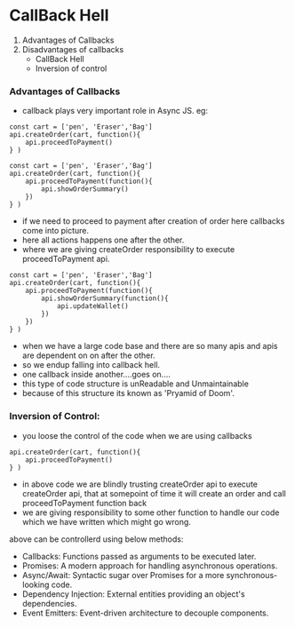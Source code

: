 # CallBack Hell
1. Advantages of Callbacks
2. Disadvantages of callbacks
    - CallBack Hell
    - Inversion of control

### Advantages of Callbacks
- callback plays very important role in Async JS.
eg:
```
const cart = ['pen', 'Eraser','Bag']
api.createOrder(cart, function(){
    api.proceedToPayment()
} ) 
```
```
const cart = ['pen', 'Eraser','Bag']
api.createOrder(cart, function(){
    api.proceedToPayment(function(){
        api.showOrderSummary()
    })
} ) 
```
- if we need to proceed to payment after creation of order here callbacks come into picture.
- here all actions happens one after the other.
- where we are giving createOrder responsibility to execute proceedToPayment api.
```
const cart = ['pen', 'Eraser','Bag']
api.createOrder(cart, function(){
    api.proceedToPayment(function(){
        api.showOrderSummary(function(){
            api.updateWallet()
        })
    })
} ) 
```
- when we have a large code base and there are so many apis and apis are dependent on on after the other.
- so we endup falling into callback hell.
- one callback inside another....goes on....
- this type of code structure is unReadable and Unmaintainable
- because of this structure its known as 'Pryamid of Doom'.

### Inversion of Control:
- you loose the control of the code when we are using callbacks
```
api.createOrder(cart, function(){
    api.proceedToPayment()
} ) 
```
- in above code we are blindly trusting createOrder api to execute createOrder api, that at somepoint of time it will create an order and call proceedToPayment function back
- we are giving responsibility to some other function to handle our code which we have written which might go wrong.

above can be controllerd using below methods:
- Callbacks: Functions passed as arguments to be executed later.
- Promises: A modern approach for handling asynchronous operations.
- Async/Await: Syntactic sugar over Promises for a more synchronous-looking code.
- Dependency Injection: External entities providing an object's dependencies.
- Event Emitters: Event-driven architecture to decouple components.
